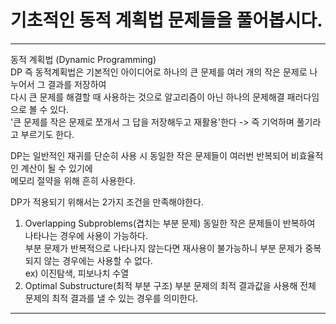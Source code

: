 # 기초적인 동적 계획법 문제들을 풀어봅시다.

***
동적 계획법 (Dynamic Programming)   
DP 즉 동적계획법은 기본적인 아이디어로 하나의 큰 문제를 여러 개의 작은 문제로 나누어서 그 결과를 저장하여   
다시 큰 문제를 해결할 때 사용하는 것으로 알고리즘이 아닌 하나의 문제해결 패러다임으로 볼 수 있다.   
'큰 문제를 작은 문제로 쪼개서 그 답을 저장해두고 재활용'한다 -> 즉 기억하며 풀기라고 부르기도 한다.   
   
DP는 일반적인 재귀를 단순히 사용 시 동일한 작은 문제들이 여러번 반복되어 비효율적인 계산이 될 수 있기에   
메모리 절약을 위해 흔히 사용한다.   

DP가 적용되기 위해서는 2가지 조건을 만족해야한다.   
1. Overlapping Subproblems(겹치는 부분 문제)
동일한 작은 문제들이 반복하여 나타나는 경우에 사용이 가능하다.   
부분 문제가 반복적으로 나타나지 않는다면 재사용이 불가능하니 부분 문제가 중복되지 않는 경우에는 사용할 수 없다.   
ex) 이진탐색, 피보나치 수열
2. Optimal Substructure(최적 부분 구조)
부분 문제의 최적 결과값을 사용해 전체 문제의 최적 결과를 낼 수 있는 경우를 의미한다.   

***
